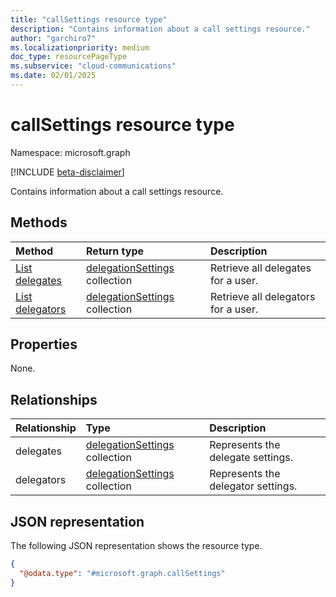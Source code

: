 ```yaml
---
title: "callSettings resource type"
description: "Contains information about a call settings resource."
author: "garchiro7"
ms.localizationpriority: medium
doc_type: resourcePageType
ms.subservice: "cloud-communications"
ms.date: 02/01/2025
---
```


# callSettings resource type

Namespace: microsoft.graph

[!INCLUDE [beta-disclaimer](../../includes/beta-disclaimer.md)]

Contains information about a call settings resource.

## Methods
|Method|Return type|Description|
|:---|:---|:---|
|[List delegates](../api/callsettings-list-delegates.md)|[delegationSettings](../resources/delegationsettings.md) collection|Retrieve all delegates for a user.    |
|[List delegators](../api/callsettings-list-delegators.md)|[delegationSettings](../resources/delegationsettings.md) collection|Retrieve all delegators for a user. |

## Properties
None.

## Relationships
|Relationship|Type|Description|
|:---|:---|:---|
|delegates|[delegationSettings](../resources/delegationsettings.md) collection|Represents the delegate settings.|
|delegators|[delegationSettings](../resources/delegationsettings.md) collection|Represents the delegator settings.|

## JSON representation
The following JSON representation shows the resource type.
<!-- {
  "blockType": "resource",
  "@odata.type": "microsoft.graph.callSettings",
  "openType": false
}
-->
``` json
{
  "@odata.type": "#microsoft.graph.callSettings"
}
```
